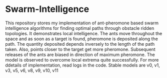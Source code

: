 # Swarm-Intelligence
This repository stores my implementation of ant-pheromone based swarm intelligence algorithms for finding optimal paths through obstacle ridden topologies. It
demonstrates local intelligence. The ants move throughout the space and as soon as a target is found, pheromone is deposited along the path. The quantity deposited 
depends inversely to the length of the path taken. Also, points closer to the target get more pheromone. Subsequent releases of the ants are biased in direction
of maximum pheromone. The model is observed to overcome local extrema quite successfully.
For more ddetails of implementation, read logs in the code.
Stable models are v0, v1, v3, v5, v6, v8, v9, v10, v11
